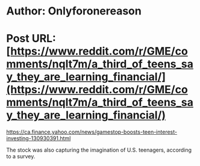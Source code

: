 # Author: Onlyforonereason
# Post URL: [https://www.reddit.com/r/GME/comments/nqlt7m/a_third_of_teens_say_they_are_learning_financial/](https://www.reddit.com/r/GME/comments/nqlt7m/a_third_of_teens_say_they_are_learning_financial/)


https://ca.finance.yahoo.com/news/gamestop-boosts-teen-interest-investing-130930391.html

 The stock was also capturing the imagination of U.S. teenagers, according to a survey.